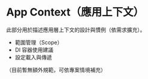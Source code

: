 # App Context（應用上下文）

此部分用於描述應用層上下文的設計與慣例（依需求擴充）。

- 範圍管理（Scope）
- DI 容器使用建議
- 設定載入與傳遞

（目前暫無額外規範，可依專案情境補充）